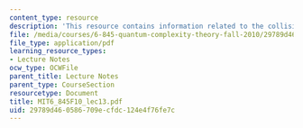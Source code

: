 ```yaml
---
content_type: resource
description: 'This resource contains information related to the collision problem. '
file: /media/courses/6-845-quantum-complexity-theory-fall-2010/29789d460586709ecfdc124e4f76fe7c_MIT6_845F10_lec13.pdf
file_type: application/pdf
learning_resource_types:
- Lecture Notes
ocw_type: OCWFile
parent_title: Lecture Notes
parent_type: CourseSection
resourcetype: Document
title: MIT6_845F10_lec13.pdf
uid: 29789d46-0586-709e-cfdc-124e4f76fe7c
---
```

